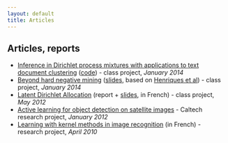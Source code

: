 ```yaml
---
layout: default
title: Articles
---
```

## Articles, reports
* [Inference in Dirichlet process mixtures with applications to text document clustering](files/dpmixtures.pdf) ([code](http://github.com/albietz/dpmm)) - class project, *January 2014*
* [Beyond hard negative mining](files/circulant.pdf) ([slides](files/circulant-slides.pdf), based on [Henriques et al](http://www2.isr.uc.pt/~henriques/beyond/index.html)) - class project, *January 2014*
* [Latent Dirichlet Allocation](files/rapport-lda.pdf) (report + [slides](files/slides-lda.pdf), in French) - class project, *May 2012*
* [Active learning for object detection on satellite images](files/caltech-report.pdf) - Caltech research project, *January 2012*
* [Learning with kernel methods in image recognition](files/dossierTIPE.pdf) (in French) - research project, *April 2010*
